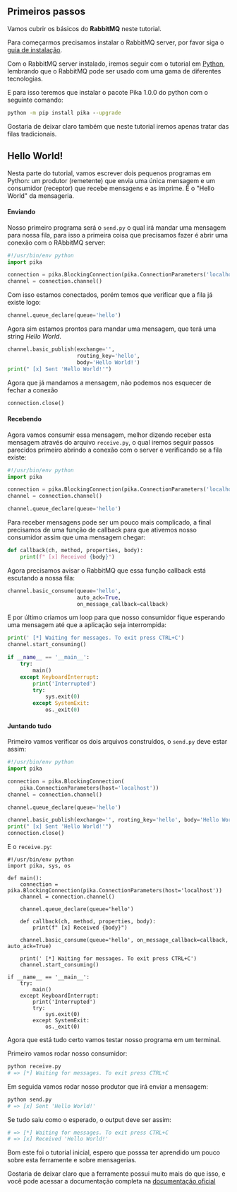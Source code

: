 ## **Primeiros passos**

Vamos cubrir os básicos do **RabbitMQ** neste tutorial.

Para começarmos precisamos instalar o RabbitMQ server, por favor siga o [guia de instalação](installing.md).

Com o RabbitMQ server instalado, iremos seguir com o tutorial em [Python](https://python.org.br/instalacao-windows/), lembrando que o RabbitMQ pode ser usado com uma gama de diferentes tecnologias.

E para isso teremos que instalar o pacote Pika 1.0.0 do python com o seguinte comando:

```cmd
python -m pip install pika --upgrade
```

Gostaria de deixar claro também que neste tutorial iremos apenas tratar das filas tradicionais.


## **Hello World!**

Nesta parte do tutorial, vamos escrever dois pequenos programas em Python: um produtor (remetente) que envia uma única mensagem e um consumidor (receptor) que recebe mensagens e as imprime. É o "Hello World" da mensageria.

#### **Enviando**

Nosso primeiro programa será o `send.py` o qual irá mandar uma mensagem para nossa fila, para isso a primeira coisa que precisamos fazer
é abrir uma conexão com o RAbbitMQ server:

```Python
#!/usr/bin/env python
import pika

connection = pika.BlockingConnection(pika.ConnectionParameters('localhost'))
channel = connection.channel()
```

Com isso estamos conectados, porém temos que verificar que a fila já existe logo:

```Python
channel.queue_declare(queue='hello')
```

Agora sim estamos prontos para mandar uma mensagem, que terá uma string *Hello World*.

```Python
channel.basic_publish(exchange='',
                      routing_key='hello',
                      body='Hello World!')
print(" [x] Sent 'Hello World!'")
```

Agora que já mandamos a mensagem, não podemos nos esquecer de fechar a conexão

```Python
connection.close()
```

#### **Recebendo**

Agora vamos consumir essa mensagem, melhor dizendo receber esta mensagem através do arquivo `receive.py`, o qual iremos seguir passos parecidos primeiro abrindo a conexão com o server e verificando se a fila existe:

```Python
#!/usr/bin/env python
import pika

connection = pika.BlockingConnection(pika.ConnectionParameters('localhost'))
channel = connection.channel()

channel.queue_declare(queue='hello')
```

Para receber mensagens pode ser um pouco mais complicado, a final precisamos de uma função de callback para que ativemos nosso consumidor assim que uma mensagem chegar:

```Python
def callback(ch, method, properties, body):
    print(f" [x] Received {body}")
```

Agora precisamos avisar o RabbitMQ que essa função callback está escutando a nossa fila:

```Python
channel.basic_consume(queue='hello',
                      auto_ack=True,
                      on_message_callback=callback)
```

E por último criamos um loop para que nosso consumidor fique esperando uma mensagem até que a aplicação seja interrompida:

```Python
print(' [*] Waiting for messages. To exit press CTRL+C')
channel.start_consuming()

if __name__ == '__main__':
    try:
        main()
    except KeyboardInterrupt:
        print('Interrupted')
        try:
            sys.exit(0)
        except SystemExit:
            os._exit(0)
```

#### **Juntando tudo**

Primeiro vamos verificar os dois arquivos construídos, o `send.py` deve estar assim:

```Python
#!/usr/bin/env python
import pika

connection = pika.BlockingConnection(
    pika.ConnectionParameters(host='localhost'))
channel = connection.channel()

channel.queue_declare(queue='hello')

channel.basic_publish(exchange='', routing_key='hello', body='Hello World!')
print(" [x] Sent 'Hello World!'")
connection.close()
```

E o `receive.py`:

```Pyhton
#!/usr/bin/env python
import pika, sys, os

def main():
    connection = pika.BlockingConnection(pika.ConnectionParameters(host='localhost'))
    channel = connection.channel()

    channel.queue_declare(queue='hello')

    def callback(ch, method, properties, body):
        print(f" [x] Received {body}")

    channel.basic_consume(queue='hello', on_message_callback=callback, auto_ack=True)

    print(' [*] Waiting for messages. To exit press CTRL+C')
    channel.start_consuming()

if __name__ == '__main__':
    try:
        main()
    except KeyboardInterrupt:
        print('Interrupted')
        try:
            sys.exit(0)
        except SystemExit:
            os._exit(0)
```

Agora que está tudo certo vamos testar nosso programa em um terminal.

Primeiro vamos rodar nosso consumidor:

```Python
python receive.py
# => [*] Waiting for messages. To exit press CTRL+C
```

Em seguida vamos rodar nosso produtor que irá enviar a mensagem:

```Python
python send.py
# => [x] Sent 'Hello World!'
```

Se tudo saiu como o esperado, o output deve ser assim:

```Python
# => [*] Waiting for messages. To exit press CTRL+C
# => [x] Received 'Hello World!'
```

Bom este foi o tutorial inicial, espero que posssa ter aprendido um pouco sobre esta ferramente e sobre mensagerias.

Gostaria de deixar claro que a ferramente possui muito mais do que isso, e você pode acessar a documentação completa na [documentação oficial](https://www.rabbitmq.com/)

